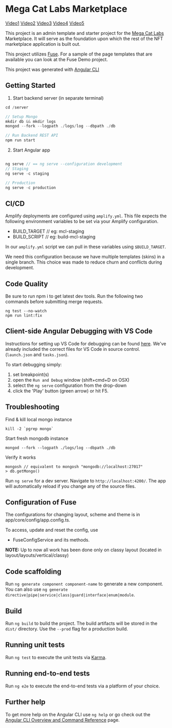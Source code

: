 # Mega Cat Labs Marketplace

[Video1](https://drive.google.com/file/d/1YKclGa5iO1bVqqaBJd6W-x3ovn_2Uby6/view?usp=sharing)
[Video2](https://drive.google.com/file/d/1UuPVLspTGYr9JpfCnTmlKfUQVmh96JaP/view?usp=sharing)
[Video3](https://drive.google.com/file/d/1OilMHsuS-PI3YMxGp2NgQZ-4gpeq86Px/view?usp=sharing)
[Video4](https://drive.google.com/file/d/1FqbgYWU0lE7XKmunGir9ymFXXarIiUK6/view?usp=sharing)
[Video5](https://drive.google.com/file/d/11-tBWEXNeTeUKqlHQ_w8B0o-jq8kbf5i/view?usp=sharing)

This project is an admin template and starter project for the [Mega Cat Labs](https://labs.megacatstudios.com/) Marketplace. 
It will serve as the foundation upon which the rest of the NFT marketplace application is built out.

This project utilizes [Fuse](http://angular-material.fusetheme.com/dashboards/project). For a sample of the page templates that are available you can look at the Fuse Demo project.

This project was generated with [Angular CLI](https://github.com/angular/angular-cli)

## Getting Started

1. Start backend server (in separate terminal)
```javascript
cd /server

// Setup Mongo
mkdir db && mkdir logs
mongod --fork --logpath ./logs/log --dbpath ./db

// Run Backend REST API
npm run start
```

2. Start Angular app
```javascript

ng serve // == ng serve --configuration development
// Staging
ng serve -c staging

// Production
ng serve -c production
```

## CI/CD
Amplify deployments are configured using `amplify.yml`. This file expects the following environment variables to be set via your Amplify configuration.
* BUILD_TARGET    // eg: mcl-staging
* BUILD_SCRIPT    // eg: build-mcl-staging

In our `amplify.yml` script we can pull in these variables using `$BUILD_TARGET`.

We need this configuration because we have multiple templates (skins) in a single branch. This choice was made to reduce churn and conflicts during development.



## Code Quality
Be sure to run npm i to get latest dev tools.  Run the following two commands before submitting merge requests.
```
ng test --no-watch
npm run lint:fix
```


## Client-side Angular Debugging with VS Code
Instructions for setting up VS Code for debugging can be found [here](https://github.com/microsoft/vscode-js-debug).
We've already included the correct files for VS Code in source control. (`launch.json` and `tasks.json`).

To start debugging simply:
1. set breakpoint(s)
2. open the `Run and Debug` window (shift+cmd+D on OSX) 
2. select the `ng serve` configuration from the drop-down
3. click the 'Play' button (green arrow) or hit F5.

## Troubleshooting

Find & kill local mongo instance
```
kill -2 `pgrep mongo`
```

Start fresh mongodb instance
```
mongod --fork --logpath ./logs/log --dbpath ./db
```

Verify it works
```
mongosh // equivalent to mongosh "mongodb://localhost:27017"
> db.getMongo()
```

Run `ng serve` for a dev server. Navigate to `http://localhost:4200/`. The app will automatically reload if you change any of the source files.

## Configuration of Fuse
The configurations for changing layout, scheme and theme is in app/core/config/app.config.ts.

To access, update and reset the config, use
* FuseConfigService and its methods.

**NOTE:**
Up to now all work has been done only on classy layout (located in layout/layouts/vertical/classy)

## Code scaffolding

Run `ng generate component component-name` to generate a new component. You can also use `ng generate directive|pipe|service|class|guard|interface|enum|module`.

## Build

Run `ng build` to build the project. The build artifacts will be stored in the `dist/` directory. Use the `--prod` flag for a production build.

## Running unit tests

Run `ng test` to execute the unit tests via [Karma](https://karma-runner.github.io).

## Running end-to-end tests

Run `ng e2e` to execute the end-to-end tests via a platform of your choice.

## Further help

To get more help on the Angular CLI use `ng help` or go check out the [Angular CLI Overview and Command Reference](https://angular.io/cli) page.
